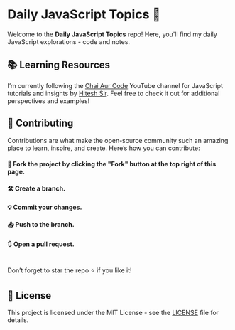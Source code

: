 # Daily JavaScript Topics 🚀

Welcome to the **Daily JavaScript Topics** repo! Here, you'll find my daily JavaScript explorations - code and notes.

## 📚 Learning Resources
I’m currently following the <a href="https://www.youtube.com/playlist?list=PLu71SKxNbfoBuX3f4EOACle2y-tRC5Q37">Chai Aur Code</a> YouTube channel for JavaScript tutorials and insights by <a href="https://github.com/hiteshchoudhary">Hitesh Sir</a>. Feel free to check it out for additional perspectives and examples!

## 🤝 Contributing
Contributions are what make the open-source community such an amazing place to learn, inspire, and create. Here’s how you can contribute:

#### 🍴 Fork the project by clicking the "Fork" button at the top right of this page.
#### 🛠️ Create a branch.
#### 💡 Commit your changes.
#### 📤 Push to the branch.
#### 🔃 Open a pull request.
<br>
Don’t forget to star the repo ⭐ if you like it!

## 📝 License
This project is licensed under the MIT License - see the <a href = "https://github.com/neeru24/JavaScript/blob/main/LICENSE">LICENSE</a> file for details.
